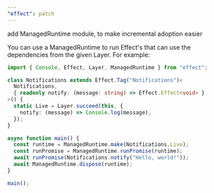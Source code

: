 ```yaml
---
"effect": patch
---
```


add ManagedRuntime module, to make incremental adoption easier

You can use a ManagedRuntime to run Effect's that can use the
dependencies from the given Layer. For example:

```ts
import { Console, Effect, Layer, ManagedRuntime } from "effect";

class Notifications extends Effect.Tag("Notifications")<
  Notifications,
  { readonly notify: (message: string) => Effect.Effect<void> }
>() {
  static Live = Layer.succeed(this, {
    notify: (message) => Console.log(message),
  });
}

async function main() {
  const runtime = ManagedRuntime.make(Notifications.Live);
  const runPromise = ManagedRuntime.runPromise(runtime);
  await runPromise(Notifications.notify("Hello, world!"));
  await ManagedRuntime.dispose(runtime);
}

main();
```

